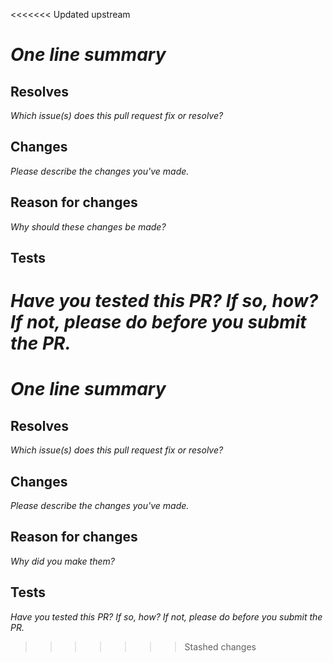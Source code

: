 <<<<<<< Updated upstream
# *One line summary*

## Resolves
*Which issue(s) does this pull request fix or resolve?*

## Changes
*Please describe the changes you've made.*

## Reason for changes
*Why should these changes be made?*

## Tests
*Have you tested this PR? If so, how? If not, please do before you submit the PR.*
=======
# _One line summary_

## Resolves

_Which issue(s) does this pull request fix or resolve?_

## Changes

_Please describe the changes you've made._

## Reason for changes

_Why did you make them?_

## Tests

_Have you tested this PR? If so, how? If not, please do before you submit the PR._
>>>>>>> Stashed changes
